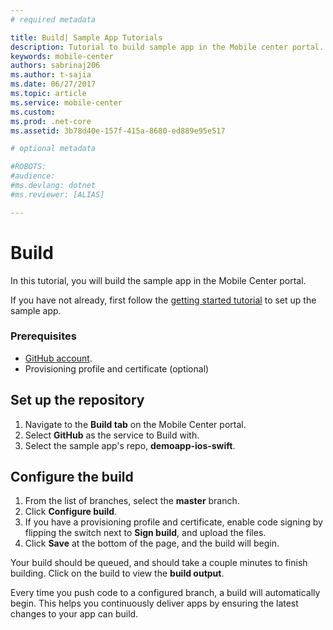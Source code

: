 ```yaml
---
# required metadata

title: Build| Sample App Tutorials
description: Tutorial to build sample app in the Mobile center portal.
keywords: mobile-center
authors: sabrinaj206
ms.author: t-sajia
ms.date: 06/27/2017
ms.topic: article
ms.service: mobile-center
ms.custom:
ms.prod: .net-core
ms.assetid: 3b78d40e-157f-415a-8680-ed889e95e517

# optional metadata

#ROBOTS:
#audience:
#ms.devlang: dotnet
#ms.reviewer: [ALIAS]

---
```


# Build
In this tutorial, you will build the sample app in the Mobile Center portal.

If you have not already, first follow the [getting started tutorial](/getting-started.md) to set up the sample app.


### Prerequisites
- [GitHub account](https://github.com/join).
- Provisioning profile and certificate (optional)

<!--
## Add a shared scheme
To build the sample app, you'll first have to add a shared scheme to the project.
1. Open the sample app's **.xcworkspace** in XCode.
2. Select **Product** > **Scheme** > **Manage Schemes**.
3. Check the **shared** box for the project
4. Push the changes to GitHub.
-->
## Set up the repository
1. Navigate to the **Build tab** on the Mobile Center portal.
2. Select **GitHub** as the service to Build with.
3. Select the sample app's repo, **demoapp-ios-swift**.

## Configure the build
1. From the list of branches, select the **master** branch.
2. Click **Configure build**.
3. If you have a provisioning profile and certificate, enable code signing by flipping the switch next to **Sign build**, and upload the files.
4. Click **Save** at the bottom of the page, and the build will begin.

Your build should be queued, and should take a couple minutes to finish building. Click on the build to view the **build output**.

Every time you push code to a configured branch, a build will automatically begin. This helps you continuously deliver apps by ensuring the latest changes to your app can build.
